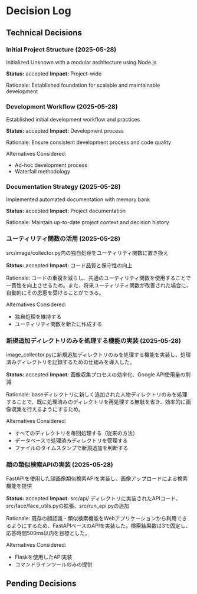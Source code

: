 # Decision Log

## Technical Decisions

### Initial Project Structure (2025-05-28)
Initialized Unknown with a modular architecture using Node.js

**Status:** accepted
**Impact:** Project-wide

Rationale:
Established foundation for scalable and maintainable development




### Development Workflow (2025-05-28)
Established initial development workflow and practices

**Status:** accepted
**Impact:** Development process

Rationale:
Ensure consistent development process and code quality

Alternatives Considered:
- Ad-hoc development process
- Waterfall methodology



### Documentation Strategy (2025-05-28)
Implemented automated documentation with memory bank

**Status:** accepted
**Impact:** Project documentation

Rationale:
Maintain up-to-date project context and decision history

### ユーティリティ関数の活用 (2025-05-28)
src/image/collector.py内の独自処理をユーティリティ関数に置き換え

**Status:** accepted
**Impact:** コード品質と保守性の向上

Rationale:
コードの重複を減らし、共通のユーティリティ関数を使用することで一貫性を向上させるため。また、将来ユーティリティ関数が改善された場合に、自動的にその恩恵を受けることができる。

Alternatives Considered:
- 独自処理を維持する
- ユーティリティ関数を新たに作成する

### 新規追加ディレクトリのみを処理する機能の実装 (2025-05-28)
image_collector.pyに新規追加ディレクトリのみを処理する機能を実装し、処理済みディレクトリを記録するための仕組みを導入した。

**Status:** accepted
**Impact:** 画像収集プロセスの効率化、Google API使用量の削減

Rationale:
baseディレクトリに新しく追加された人物ディレクトリのみを処理することで、既に処理済みのディレクトリを再処理する無駄を省き、効率的に画像収集を行えるようにするため。

Alternatives Considered:
- すべてのディレクトリを毎回処理する（従来の方法）
- データベースで処理済みディレクトリを管理する
- ファイルのタイムスタンプで新規追加を判断する

### 顔の類似検索APIの実装 (2025-05-28)
FastAPIを使用した顔画像類似検索APIを実装し、画像アップロードによる検索機能を提供

**Status:** accepted
**Impact:** src/api/ ディレクトリに実装されたAPIコード、src/face/face_utils.pyの拡張、src/run_api.pyの追加

Rationale:
既存の顔認識・類似検索機能をWebアプリケーションから利用できるようにするため、FastAPIベースのAPIを実装した。検索結果数は3で固定し、応答時間500ms以内を目標とした。

Alternatives Considered:
- Flaskを使用したAPI実装
- コマンドラインツールのみの提供

## Pending Decisions
